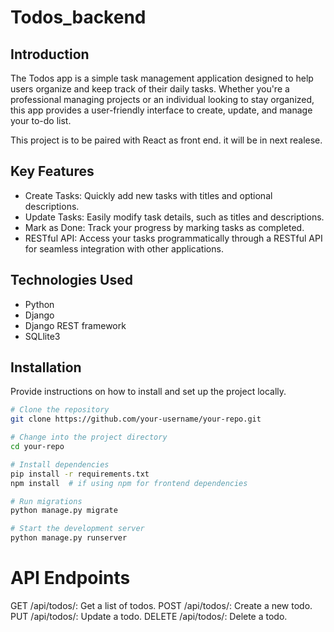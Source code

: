 # Todos_backend

## Introduction

The Todos app is a simple task management application designed to help users organize and keep track of their daily tasks. Whether you're a professional managing projects or an individual looking to stay organized, this app provides a user-friendly interface to create, update, and manage your to-do list.

This project is to be paired with React as front end. it will be in next realese.

## Key Features
- Create Tasks: Quickly add new tasks with titles and optional descriptions.
- Update Tasks: Easily modify task details, such as titles and descriptions.
- Mark as Done: Track your progress by marking tasks as completed.
- RESTful API: Access your tasks programmatically through a RESTful API for seamless integration with other applications.


## Technologies Used
- Python
- Django
- Django REST framework
- SQLlite3

## Installation

Provide instructions on how to install and set up the project locally.

```bash
# Clone the repository
git clone https://github.com/your-username/your-repo.git

# Change into the project directory
cd your-repo

# Install dependencies
pip install -r requirements.txt
npm install  # if using npm for frontend dependencies

# Run migrations
python manage.py migrate

# Start the development server
python manage.py runserver
```
# API Endpoints

GET /api/todos/: Get a list of todos.
POST /api/todos/: Create a new todo.
PUT /api/todos/: Update a todo.
DELETE /api/todos/: Delete a todo.
